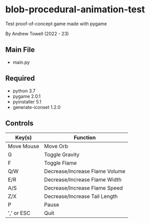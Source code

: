 # blob-procedural-animation-test
Test proof-of-concept game made with pygame

By Andrew Towell (2022 - 23)

## Main File
- main.py

## Required
- python 3.7
- pygame 2.0.1
- pyinstaller 5.1
- generate-iconset 1.2.0

## Controls
| Key(s)     | Function                       |
|------------|--------------------------------|
| Move Mouse | Move Orb                       |
| G          | Toggle Gravity                 |
| F          | Toggle Flame                   |
| Q/W        | Decrease/Increase Flame Volume |
| E/R        | Decrease/Increase Flame Width  |
| A/S        | Decrease/Increase Flame Speed  |
| Z/X        | Decrease/Increase Tail Length  |
| P          | Pause                          |
| ',' or ESC | Quit                           |
